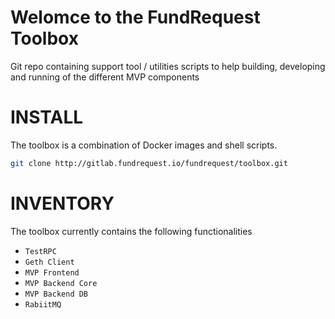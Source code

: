 # Welomce to the FundRequest Toolbox

Git repo containing support tool / utilities scripts to help building, developing and running of the different MVP components

# INSTALL

The toolbox is a combination of Docker images and shell scripts.

```Bash
git clone http://gitlab.fundrequest.io/fundrequest/toolbox.git
```

# INVENTORY

The toolbox currently contains the following functionalities

* `TestRPC`
* `Geth Client`
* `MVP Frontend`
* `MVP Backend Core`
* `MVP Backend DB`
* `RabiitMQ`
